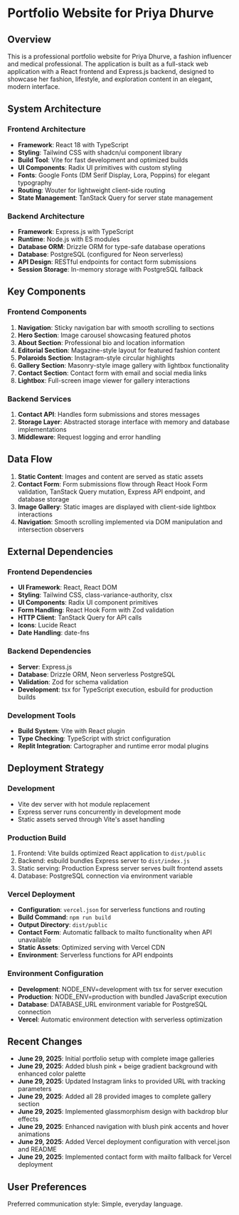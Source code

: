 # Portfolio Website for Priya Dhurve

## Overview

This is a professional portfolio website for Priya Dhurve, a fashion influencer and medical professional. The application is built as a full-stack web application with a React frontend and Express.js backend, designed to showcase her fashion, lifestyle, and exploration content in an elegant, modern interface.

## System Architecture

### Frontend Architecture
- **Framework**: React 18 with TypeScript
- **Styling**: Tailwind CSS with shadcn/ui component library
- **Build Tool**: Vite for fast development and optimized builds
- **UI Components**: Radix UI primitives with custom styling
- **Fonts**: Google Fonts (DM Serif Display, Lora, Poppins) for elegant typography
- **Routing**: Wouter for lightweight client-side routing
- **State Management**: TanStack Query for server state management

### Backend Architecture
- **Framework**: Express.js with TypeScript
- **Runtime**: Node.js with ES modules
- **Database ORM**: Drizzle ORM for type-safe database operations
- **Database**: PostgreSQL (configured for Neon serverless)
- **API Design**: RESTful endpoints for contact form submissions
- **Session Storage**: In-memory storage with PostgreSQL fallback

## Key Components

### Frontend Components
1. **Navigation**: Sticky navigation bar with smooth scrolling to sections
2. **Hero Section**: Image carousel showcasing featured photos
3. **About Section**: Professional bio and location information
4. **Editorial Section**: Magazine-style layout for featured fashion content
5. **Polaroids Section**: Instagram-style circular highlights
6. **Gallery Section**: Masonry-style image gallery with lightbox functionality
7. **Contact Section**: Contact form with email and social media links
8. **Lightbox**: Full-screen image viewer for gallery interactions

### Backend Services
1. **Contact API**: Handles form submissions and stores messages
2. **Storage Layer**: Abstracted storage interface with memory and database implementations
3. **Middleware**: Request logging and error handling

## Data Flow

1. **Static Content**: Images and content are served as static assets
2. **Contact Form**: Form submissions flow through React Hook Form validation, TanStack Query mutation, Express API endpoint, and database storage
3. **Image Gallery**: Static images are displayed with client-side lightbox interactions
4. **Navigation**: Smooth scrolling implemented via DOM manipulation and intersection observers

## External Dependencies

### Frontend Dependencies
- **UI Framework**: React, React DOM
- **Styling**: Tailwind CSS, class-variance-authority, clsx
- **UI Components**: Radix UI component primitives
- **Form Handling**: React Hook Form with Zod validation
- **HTTP Client**: TanStack Query for API calls
- **Icons**: Lucide React
- **Date Handling**: date-fns

### Backend Dependencies
- **Server**: Express.js
- **Database**: Drizzle ORM, Neon serverless PostgreSQL
- **Validation**: Zod for schema validation
- **Development**: tsx for TypeScript execution, esbuild for production builds

### Development Tools
- **Build System**: Vite with React plugin
- **Type Checking**: TypeScript with strict configuration
- **Replit Integration**: Cartographer and runtime error modal plugins

## Deployment Strategy

### Development
- Vite dev server with hot module replacement
- Express server runs concurrently in development mode
- Static assets served through Vite's asset handling

### Production Build
1. Frontend: Vite builds optimized React application to `dist/public`
2. Backend: esbuild bundles Express server to `dist/index.js`
3. Static serving: Production Express server serves built frontend assets
4. Database: PostgreSQL connection via environment variable

### Vercel Deployment
- **Configuration**: `vercel.json` for serverless functions and routing
- **Build Command**: `npm run build`
- **Output Directory**: `dist/public`
- **Contact Form**: Automatic fallback to mailto functionality when API unavailable
- **Static Assets**: Optimized serving with Vercel CDN
- **Environment**: Serverless functions for API endpoints

### Environment Configuration
- **Development**: NODE_ENV=development with tsx for server execution
- **Production**: NODE_ENV=production with bundled JavaScript execution
- **Database**: DATABASE_URL environment variable for PostgreSQL connection
- **Vercel**: Automatic environment detection with serverless optimization

## Recent Changes
- **June 29, 2025**: Initial portfolio setup with complete image galleries
- **June 29, 2025**: Added blush pink + beige gradient background with enhanced color palette
- **June 29, 2025**: Updated Instagram links to provided URL with tracking parameters
- **June 29, 2025**: Added all 28 provided images to complete gallery section
- **June 29, 2025**: Implemented glassmorphism design with backdrop blur effects
- **June 29, 2025**: Enhanced navigation with blush pink accents and hover animations
- **June 29, 2025**: Added Vercel deployment configuration with vercel.json and README
- **June 29, 2025**: Implemented contact form with mailto fallback for Vercel deployment

## User Preferences

Preferred communication style: Simple, everyday language.
